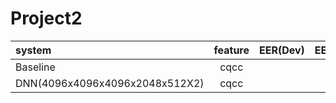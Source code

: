 # Project2


|    system    | feature |EER(Dev) | EER(Eval) |
| :---------- | :---: |:---: | :---: |
| Baseline | cqcc | |  |
| DNN(4096x4096x4096x2048x512X2) | cqcc | |  |